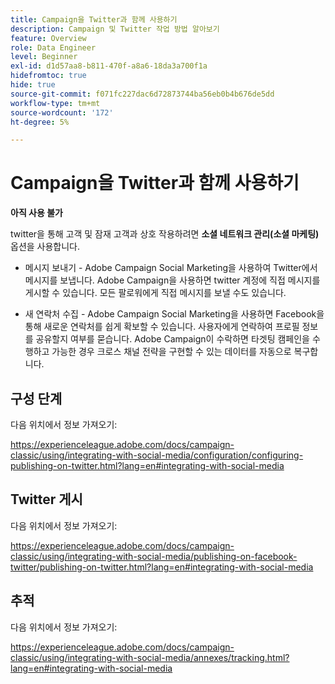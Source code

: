 ```yaml
---
title: Campaign을 Twitter과 함께 사용하기
description: Campaign 및 Twitter 작업 방법 알아보기
feature: Overview
role: Data Engineer
level: Beginner
exl-id: d1d57aa8-b811-470f-a8a6-18da3a700f1a
hidefromtoc: true
hide: true
source-git-commit: f071fc227dac6d72873744ba56eb0b4b676de5dd
workflow-type: tm+mt
source-wordcount: '172'
ht-degree: 5%

---
```


# Campaign을 Twitter과 함께 사용하기

**아직 사용 불가**

twitter을 통해 고객 및 잠재 고객과 상호 작용하려면 **소셜 네트워크 관리(소셜 마케팅)** 옵션을 사용합니다.

* 메시지 보내기 - Adobe Campaign Social Marketing을 사용하여 Twitter에서 메시지를 보냅니다. Adobe Campaign을 사용하면 twitter 계정에 직접 메시지를 게시할 수 있습니다. 모든 팔로워에게 직접 메시지를 보낼 수도 있습니다.

* 새 연락처 수집 - Adobe Campaign Social Marketing을 사용하면 Facebook을 통해 새로운 연락처를 쉽게 확보할 수 있습니다. 사용자에게 연락하여 프로필 정보를 공유할지 여부를 묻습니다. Adobe Campaign이 수락하면 타겟팅 캠페인을 수행하고 가능한 경우 크로스 채널 전략을 구현할 수 있는 데이터를 자동으로 복구합니다.

## 구성 단계

다음 위치에서 정보 가져오기:

https://experienceleague.adobe.com/docs/campaign-classic/using/integrating-with-social-media/configuration/configuring-publishing-on-twitter.html?lang=en#integrating-with-social-media


## Twitter 게시

다음 위치에서 정보 가져오기:

https://experienceleague.adobe.com/docs/campaign-classic/using/integrating-with-social-media/publishing-on-facebook-twitter/publishing-on-twitter.html?lang=en#integrating-with-social-media


## 추적

다음 위치에서 정보 가져오기:

https://experienceleague.adobe.com/docs/campaign-classic/using/integrating-with-social-media/annexes/tracking.html?lang=en#integrating-with-social-media
